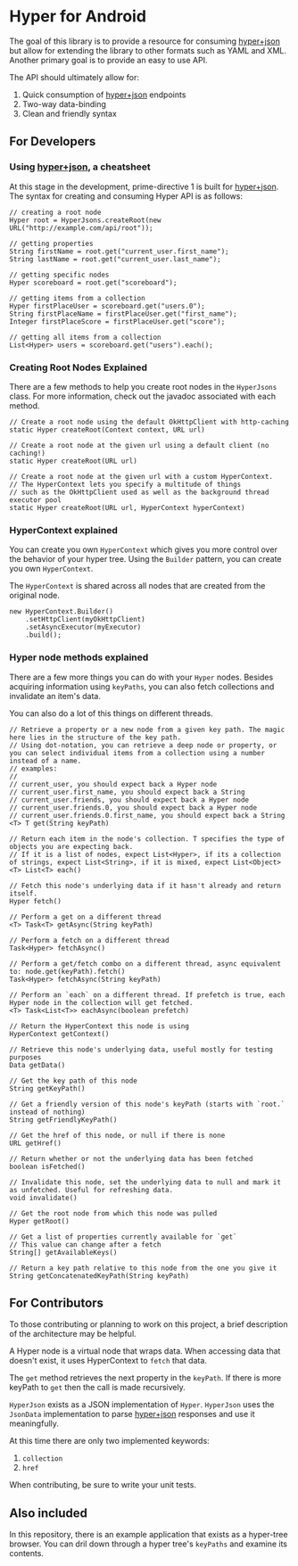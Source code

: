 # Hyper for Android

The goal of this library is to provide a resource for consuming [hyper+json] but allow for extending the library to other formats such as YAML and XML.
Another primary goal is to provide an easy to use API.

The API should ultimately allow for:

 1. Quick consumption of [hyper+json] endpoints
 2. Two-way data-binding
 3. Clean and friendly syntax

## For Developers

### Using [hyper+json], a cheatsheet

At this stage in the development, prime-directive 1 is built for [hyper+json]. The syntax for creating and consuming Hyper API is as follows:

```
// creating a root node
Hyper root = HyperJsons.createRoot(new URL("http://example.com/api/root"));

// getting properties
String firstName = root.get("current_user.first_name");
String lastName = root.get("current_user.last_name");

// getting specific nodes
Hyper scoreboard = root.get("scoreboard");

// getting items from a collection
Hyper firstPlaceUser = scoreboard.get("users.0");
String firstPlaceName = firstPlaceUser.get("first_name");
Integer firstPlaceScore = firstPlaceUser.get("score");

// getting all items from a collection
List<Hyper> users = scoreboard.get("users").each();

```

### Creating Root Nodes Explained

There are a few methods to help you create root nodes in the `HyperJsons` class. For more information, check out the javadoc associated with each method.

```
// Create a root node using the default OkHttpClient with http-caching
static Hyper createRoot(Context context, URL url)

// Create a root node at the given url using a default client (no caching!)
static Hyper createRoot(URL url)

// Create a root node at the given url with a custom HyperContext.
// The HyperContext lets you specify a multitude of things
// such as the OkHttpClient used as well as the background thread executor pool
static Hyper createRoot(URL url, HyperContext hyperContext)
```

### HyperContext explained

You can create you own `HyperContext` which gives you more control over the behavior of your hyper tree. Using the `Builder` pattern, you can create you own `HyperContext`.

The `HyperContext` is shared across all nodes that are created from the original node.

```
new HyperContext.Builder()
    .setHttpClient(myOkHttpClient)
    .setAsyncExecutor(myExecutor)
	.build();
```

### Hyper node methods explained

There are a few more things you can do with your `Hyper` nodes. Besides acquiring information using `keyPaths`, you can also fetch collections and invalidate an item's data.

You can also do a lot of this things on different threads.

```
// Retrieve a property or a new node from a given key path. The magic here lies in the structure of the key path.
// Using dot-notation, you can retrieve a deep node or property, or you can select individual items from a collection using a number instead of a name.
// examples:
//
// current_user, you should expect back a Hyper node
// current_user.first_name, you should expect back a String
// current_user.friends, you should expect back a Hyper node
// current_user.friends.0, you should expect back a Hyper node
// current_user.friends.0.first_name, you should expect back a String
<T> T get(String keyPath)

// Return each item in the node's collection. T specifies the type of objects you are expecting back.
// If it is a list of nodes, expect List<Hyper>, if its a collection of strings, expect List<String>, if it is mixed, expect List<Object>
<T> List<T> each()

// Fetch this node's underlying data if it hasn't already and return itself.
Hyper fetch()

// Perform a get on a different thread
<T> Task<T> getAsync(String keyPath)

// Perform a fetch on a different thread
Task<Hyper> fetchAsync()

// Perform a get/fetch combo on a different thread, async equivalent to: node.get(keyPath).fetch()
Task<Hyper> fetchAsync(String keyPath)

// Perform an `each` on a different thread. If prefetch is true, each Hyper node in the collection will get fetched.
<T> Task<List<T>> eachAsync(boolean prefetch)

// Return the HyperContext this node is using
HyperContext getContext()

// Retrieve this node's underlying data, useful mostly for testing purposes
Data getData()

// Get the key path of this node
String getKeyPath()

// Get a friendly version of this node's keyPath (starts with `root.` instead of nothing)
String getFriendlyKeyPath()

// Get the href of this node, or null if there is none
URL getHref()

// Return whether or not the underlying data has been fetched
boolean isFetched()

// Invalidate this node, set the underlying data to null and mark it as unfetched. Useful for refreshing data.
void invalidate()

// Get the root node from which this node was pulled
Hyper getRoot()

// Get a list of properties currently available for `get`
// This value can change after a fetch
String[] getAvailableKeys()

// Return a key path relative to this node from the one you give it
String getConcatenatedKeyPath(String keyPath)
```

## For Contributors

To those contributing or planning to work on this project, a brief description of the architecture may be helpful.

A Hyper node is a virtual node that wraps data. When accessing data that doesn't exist, it uses HyperContext to `fetch` that data.

The `get` method retrieves the next property in the `keyPath`. If there is more keyPath to `get` then the call is made recursively.

`HyperJson` exists as a JSON implementation of `Hyper`.  `HyperJson` uses the `JsonData` implementation to parse [hyper+json] responses and use it meaningfully.

At this time there are only two implemented keywords:

 1. `collection`
 2. `href`

When contributing, be sure to write your unit tests.


## Also included

In this repository, there is an example application that exists as a hyper-tree browser. You can dril down through a hyper tree's `keyPaths` and examine its contents.

[hyper+json]:https://github.com/hypergroup/hyper-json


